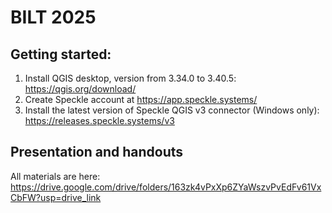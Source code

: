 # BILT 2025
## Getting started:

1. Install QGIS desktop, version from 3.34.0 to 3.40.5: https://qgis.org/download/  
2. Create Speckle account at https://app.speckle.systems/  
3. Install the latest version of Speckle QGIS v3 connector (Windows only): https://releases.speckle.systems/v3  

## Presentation and handouts

All materials are here: https://drive.google.com/drive/folders/163zk4vPxXp6ZYaWszvPvEdFv61VxCbFW?usp=drive_link  
